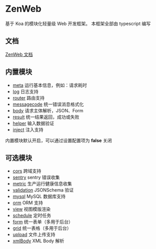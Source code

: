 # ZenWeb
基于 Koa 的模块化轻量级 Web 开发框架。
本框架全部由 typescript 编写

## 文档
[ZenWeb 文档](https://zenweb.vercel.app)

## 内置模块
- [meta](https://www.npmjs.com/package/@zenweb/meta) 运行基本信息，例如：请求耗时
- [log](https://www.npmjs.com/package/@zenweb/log) 日志支持
- [router](https://www.npmjs.com/package/@zenweb/router) 路由支持
- [messagecode](https://www.npmjs.com/package/@zenweb/messagecode) 统一错误消息格式化
- [body](https://www.npmjs.com/package/@zenweb/body) 请求主体解析，JSON、Form
- [result](https://www.npmjs.com/package/@zenweb/result) 统一结果返回，成功或失败
- [helper](https://www.npmjs.com/package/@zenweb/helper) 输入数据验证
- [inject](https://www.npmjs.com/package/@zenweb/inject) 注入支持

内置模块默认开启，可以通过设置配置项为 **false** 关闭


## 可选模块
- [cors](https://www.npmjs.com/package/@zenweb/cors) 跨域支持
- [sentry](https://www.npmjs.com/package/@zenweb/sentry) sentry 错误收集
- [metric](https://www.npmjs.com/package/@zenweb/metric) 生产运行健康信息收集
- [validation](https://www.npmjs.com/package/@zenweb/validation) JSONSchema 验证
- [mysql](https://www.npmjs.com/package/@zenweb/mysql) MySQL 数据库支持
- [orm](https://www.npmjs.com/package/@zenweb/orm) ORM 支持
- [view](https://www.npmjs.com/package/@zenweb/view) 视图模版渲染
- [schedule](https://www.npmjs.com/package/@zenweb/schedule) 定时任务
- [form](https://www.npmjs.com/package/@zenweb/form) 统一表单（多用于后台）
- [grid](https://www.npmjs.com/package/@zenweb/grid) 统一表格（多用于后台）
- [upload](https://www.npmjs.com/package/@zenweb/upload) 文件上传支持
- [xmlBody](https://www.npmjs.com/package/@zenweb/xml-body) XML Body 解析
